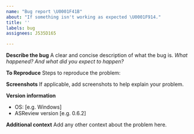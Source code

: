 ```yaml
---
name: "Bug report \U0001F41B"
about: "If something isn't working as expected \U0001F914."
title: ''
labels: bug
assignees: J535D165

---
```


**Describe the bug**
A clear and concise description of what the bug is.
*What happened? And what did you expect to happen?*

**To Reproduce**
Steps to reproduce the problem:

**Screenshots**
If applicable, add screenshots to help explain your problem.

**Version information**
 - OS: [e.g. Windows]
 - ASReview version [e.g. 0.6.2]

**Additional context**
Add any other context about the problem here.

